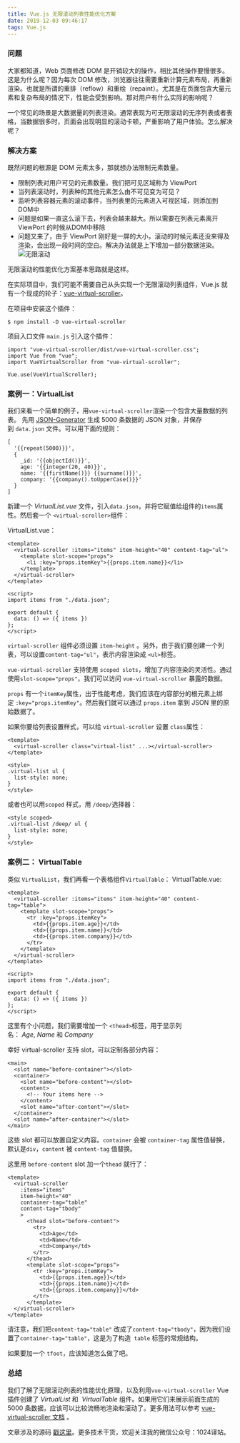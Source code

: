 ```yaml
---
title: Vue.js 无限滚动列表性能优化方案
date: 2019-12-03 09:46:17
tags: Vue.js
---
```


### 问题
大家都知道，Web 页面修改 DOM 是开销较大的操作，相比其他操作要慢很多。这是为什么呢？因为每次 DOM 修改，浏览器往往需要重新计算元素布局，再重新渲染。也就是所谓的重排（reflow）和重绘（repaint）。尤其是在页面包含大量元素和复杂布局的情况下，性能会受到影响。那对用户有什么实际的影响呢？

一个常见的场景是大数据量的列表渲染。通常表现为可无限滚动的无序列表或者表格，当数据很多时，页面会出现明显的滚动卡顿，严重影响了用户体验。怎么解决呢？

### 解决方案

既然问题的根源是 DOM 元素太多，那就想办法限制元素数量。
<!-- more -->

- 限制列表对用户可见的元素数量。我们把可见区域称为 ViewPort
- 当列表滚动时，列表种的其他元素怎么由不可见变为可见？
- 监听列表容器元素的滚动事件，当列表里的元素进入可视区域，则添加到DOM中
- 问题是如果一直这么滚下去，列表会越来越大。所以需要在列表元素离开 ViewPort 的时候从DOM中移除
- 问题又来了，由于 ViewPort 刚好是一屏的大小，滚动的时候元素还没来得及渲染，会出现一段时间的空白。解决办法就是上下增加一部分数据渲染。
![无限滚动](/uploads/1618526-e3d68e99ac070746.webp?imageMogr2/auto-orient/strip)

无限滚动的性能优化方案基本思路就是这样。

在实际项目中，我们可能不需要自己从头实现一个无限滚动列表组件，Vue.js 就有一个现成的轮子：[vue-virtual-scroller](https://akryum.github.io/vue-virtual-scroller/)。

在项目中安装这个插件：
```
$ npm install -D vue-virtual-scroller
```
项目入口文件 `main.js` 引入这个插件：
```
import "vue-virtual-scroller/dist/vue-virtual-scroller.css";
import Vue from "vue";
import VueVirtualScroller from "vue-virtual-scroller";

Vue.use(VueVirtualScroller);
```
### 案例一：VirtualList

我们来看一个简单的例子，用`vue-virtual-scroller`渲染一个包含大量数据的列表。
先用 [JSON-Generator](https://www.json-generator.com/) 生成 5000 条数据的 JSON 对象，并保存到 `data.json` 文件。可以用下面的规则：

```
[
  '{{repeat(5000)}}',
  {
    _id: '{{objectId()}}',
    age: '{{integer(20, 40)}}',
    name: '{{firstName()}} {{surname()}}',
    company: '{{company().toUpperCase()}}'
  }
]

```

新建一个 *VirtualList.vue* 文件，引入`data.json`，并将它赋值给组件的`items`属性。然后套一个 `<virtual-scroller>`组件：

VirtualList.vue：

```
<template>
  <virtual-scroller :items="items" item-height="40" content-tag="ul">
    <template slot-scope="props">
      <li :key="props.itemKey">{{props.item.name}}</li>
    </template>
  </virtual-scroller>
</template>

<script>
import items from "./data.json";

export default {
  data: () => ({ items })
};
</script>

```

`virtual-scroller` 组件必须设置 `item-height` 。另外，由于我们要创建一个列表，可以设置`content-tag="ul"`，表示内容渲染成 `<ul>`标签。

 `vue-virtual-scroller` 支持使用 `scoped slots`，增加了内容渲染的灵活性。通过使用`slot-scope="props"`，我们可以访问 `vue-virtual-scroller` 暴露的数据。

`props` 有一个`itemKey`属性，出于性能考虑，我们应该在内容部分的根元素上绑定 `:key="props.itemKey"`。然后我们就可以通过 `props.item` 拿到 JSON 里的原始数据了。

如果你要给列表设置样式，可以给 `virtual-scroller` 设置 `class`属性：
```
<template>
  <virtual-scroller class="virtual-list" ...></virtual-scroller>
</template>

<style>
.virtual-list ul {
  list-style: none;
}
</style>

```

或者也可以用`scoped` 样式，用 `/deep/`选择器：
```
<style scoped>
.virtual-list /deep/ ul {
  list-style: none;
}
</style>

```

### 案例二： VirtualTable

类似 `VirtualList`，我们再看一个表格组件`VirtualTable`：
VirtualTable.vue:

```
<template>
  <virtual-scroller :items="items" item-height="40" content-tag="table">
    <template slot-scope="props">
      <tr :key="props.itemKey">
        <td>{{props.item.age}}</td>
        <td>{{props.item.name}}</td>
        <td>{{props.item.company}}</td>
      </tr>
    </template>
  </virtual-scroller>
</template>

<script>
import items from "./data.json";

export default {
  data: () => ({ items })
};
</script>

```

这里有个小问题，我们需要增加一个 `<thead>`标签，用于显示列名： *Age*, *Name* 和 *Company*

幸好 virtual-scroller 支持 slot，可以定制各部分内容：
```
<main>
  <slot name="before-container"></slot>
  <container>
    <slot name="before-content"></slot>
    <content>
      <!-- Your items here -->
    </content>
    <slot name="after-content"></slot>
  </container>
  <slot name="after-container"></slot>
</main>

```

这些 slot 都可以放置自定义内容。`container` 会被 `container-tag` 属性值替换，默认是`div`，`content` 被 `content-tag` 值替换。

这里用 `before-content` slot 加一个`thead` 就行了：
```
<template>
  <virtual-scroller
    :items="items"
    item-height="40"
    container-tag="table"
    content-tag="tbody"
    >
      <thead slot="before-content">
        <tr>
          <td>Age</td>
          <td>Name</td>
          <td>Company</td>
        </tr>
      </thead>
      <template slot-scope="props">
        <tr :key="props.itemKey">
          <td>{{props.item.age}}</td>
          <td>{{props.item.name}}</td>
          <td>{{props.item.company}}</td>
        </tr>
      </template>
  </virtual-scroller>
</template>

```

请注意，我们把`content-tag="table"` 改成了`content-tag="tbody"`，因为我们设置了`container-tag="table"`，这是为了构造` table` 标签的常规结构。

如果要加一个 `tfoot`，应该知道怎么做了吧。

### 总结
我们了解了无限滚动列表的性能优化原理，以及利用`vue-virtual-scroller` Vue 插件创建了 *VirtualList* 和  *VirtualTable* 组件。如果用它们来展示前面生成的 5000 条数据，应该可以比较流畅地渲染和滚动了。更多用法可以参考 [vue-virtual-scroller 文档](https://github.com/Akryum/vue-virtual-scroller) 。

文章涉及的源码 [戳这里](https://codesandbox.io/s/jnxyxr21lv)。更多技术干货，欢迎关注我的微信公众号：1024译站。
